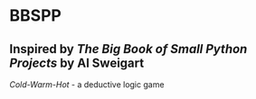 # BBSPP
## Inspired by *The Big Book of Small Python Projects* by Al Sweigart

*Cold-Warm-Hot* - a deductive logic game
